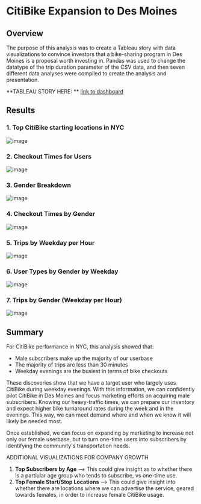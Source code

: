 # CitiBike Expansion to Des Moines

## Overview
The purpose of this analysis was to create a Tableau story with data visualizations to convince investors that a bike-sharing program in Des Moines is a proposal worth investing in.
Pandas was used to change the datatype of the trip duration parameter of the CSV data, and then seven different data analyses were compiled to create the analysis and presentation.  

**TABLEAU STORY HERE: **
[link to dashboard](https://public.tableau.com/app/profile/diana.segovia/viz/CitiBike-SuccessinDesMoinesIA/CitiBikePresentation-DesMoines)


## Results

### 1. Top CitiBike starting locations in NYC 
![image](https://user-images.githubusercontent.com/90593897/148150200-4f6c5130-637d-449d-9017-f360481c366f.png)

### 2. Checkout Times for Users
![image](https://user-images.githubusercontent.com/90593897/148150416-beee73c2-2a9c-4a13-b442-78b012053ba4.png)


### 3. Gender Breakdown
![image](https://user-images.githubusercontent.com/90593897/148150484-491f9b75-783b-446f-b361-fba2fc40940f.png)


### 4. Checkout Times by Gender
![image](https://user-images.githubusercontent.com/90593897/148150543-6bbeab25-7507-4930-b616-90d04e9dbe12.png)


### 5. Trips by Weekday per Hour
![image](https://user-images.githubusercontent.com/90593897/148150592-166a61c7-f6a1-4539-ba16-ca4412d46a5f.png)


### 6. User Types by Gender by Weekday
![image](https://user-images.githubusercontent.com/90593897/148150691-f5fa9fee-dbae-4065-b5c1-ece2a73c7124.png)


### 7. Trips by Gender (Weekday per Hour) 
![image](https://user-images.githubusercontent.com/90593897/148150768-75cf4a58-aca8-466f-b4a2-d0ddcdc3cee6.png)


## Summary
For CitiBike performance in NYC, this analysis showed that:
- Male subscribers make up the majority of our userbase 
- The majority of trips are less than 30 minutes 
- Weekday evenings are the busiest in terms of bike checkouts

These discoveries show that we have a target user who largely uses CitiBike during weekday evenings. With this information, we can confidently pilot CitiBike in Des Moines and focus marketing efforts on acquiring male subscribers. Knowing our heavy-traffic times, we can prepare our inventory and expect higher bike turnaround rates during the week and in the evenings. This way, we can meet demand where and when we know it will likely be needed most. 

Once established, we can focus on expanding by marketing to increase not only our female userbase, but to turn one-time users into subscribers by identifying the community's transportation needs. 

ADDITIONAL VISUALIZATIONS FOR COMPANY GROWTH
1. **Top Subscribers by Age** --> This could give insight as to whether there is a partiular age group who tends to subscribe, vs one-time use. 
2. **Top Female Start/Stop Locations** --> This could give insight into whether there are locations where we can advertise the service, geared towards females, in order to increase female CitiBike usage.
